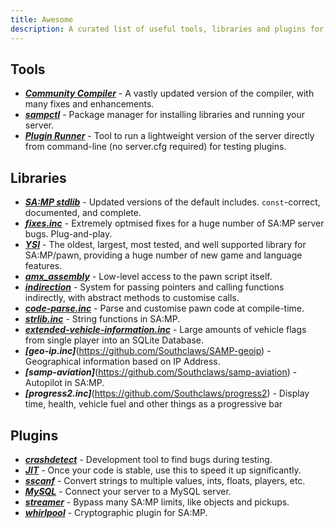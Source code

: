 ```yaml
---
title: Awesome
description: A curated list of useful tools, libraries and plugins for SA-MP development.
---
```


## Tools

- **_[Community Compiler](https://github.com/pawn-lang/compiler/)_** - A vastly updated version of the compiler, with many fixes and enhancements.
- **_[sampctl](http://sampctl.com/)_** - Package manager for installing libraries and running your server.
- **_[Plugin Runner](https://github.com/Zeex/samp-plugin-runner/)_** - Tool to run a lightweight version of the server directly from command-line (no server.cfg required) for testing plugins.

## Libraries

- **_[SA:MP stdlib](https://github.com/pawn-lang/samp-stdlib/)_** - Updated versions of the default includes. `const`-correct, documented, and complete.
- **_[fixes.inc](https://github.com/pawn-lang/sa-mp-fixes/)_** - Extremely optmised fixes for a huge number of SA:MP server bugs. Plug-and-play.
- **_[YSI](https://github.com/pawn-lang/YSI-Includes/)_** - The oldest, largest, most tested, and well supported library for SA:MP/pawn, providing a huge number of new game and language features.
- **_[amx_assembly](https://github.com/Zeex/amx_assembly/)_** - Low-level access to the pawn script itself.
- **_[indirection](https://github.com/Y-Less/indirection/)_** - System for passing pointers and calling functions indirectly, with abstract methods to customise calls.
- **_[code-parse.inc](https://github.com/Y-Less/code-parse.inc/)_** - Parse and customise pawn code at compile-time.
- **_[strlib.inc](https://github.com/oscar-broman/strlib)_** - String functions in SA:MP. 
- **_[extended-vehicle-information.inc](https://github.com/Vince0789/sa-mp-extended-vehicle-information)_** - Large amounts of vehicle flags from single player into an SQLite Database. 
- **_[geo-ip.inc]_**(https://github.com/Southclaws/SAMP-geoip) - Geographical information based on IP Address. 
- **_[samp-aviation]_**(https://github.com/Southclaws/samp-aviation) - Autopilot in SA:MP.
- **_[progress2.inc]_**(https://github.com/Southclaws/progress2) - Display time, health, vehicle fuel and other things as a progressive bar 

## Plugins

- **_[crashdetect](https://github.com/Zeex/samp-plugin-crashdetect/)_** - Development tool to find bugs during testing.
- **_[JIT](https://github.com/Zeex/samp-plugin-jit/)_** - Once your code is stable, use this to speed it up significantly.
- **_[sscanf](https://github.com/Y-Less/sscanf/)_** - Convert strings to multiple values, ints, floats, players, etc.
- **_[MySQL](https://github.com/pBlueG/SA-MP-MySQL/)_** - Connect your server to a MySQL server.
- **_[streamer](https://github.com/samp-incognito/samp-streamer-plugin/)_** - Bypass many SA:MP limits, like objects and pickups.
- **_[whirlpool](https://github.com/Southclaws/samp-whirlpool)_** - Cryptographic plugin for SA:MP. 
